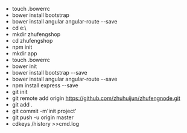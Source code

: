 * touch .bowerrc
* bower install bootstrap
* bower install angular angular-route --save
* cd e:\
* mkdir zhufengshop
* cd zhufengshop
* npm init
* mkdir app
* touch .bowerrc
* bower init
* bower install bootstrap --save
* bower install angular angular-route --save
* npm install express --save
* git init
* git remote add origin https://github.com/zhuhuijun/zhufengnode.git
* git add .
* git commit -m'init project'
* git push -u origin master
* cdkeys /history >>cmd.log
